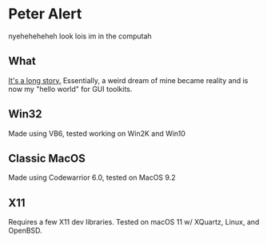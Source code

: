 # Peter Alert
nyeheheheheh look lois im in the computah
## What
[It's a long story.](https://twitter.com/foxgirl_IRL/status/1307092171682656259) Essentially, a weird dream of mine became reality and is now my "hello world" for GUI toolkits.

## Win32
Made using VB6, tested working on Win2K and Win10

## Classic MacOS
Made using Codewarrior 6.0, tested on MacOS 9.2

## X11
Requires a few X11 dev libraries. Tested on macOS 11 w/ XQuartz, Linux, and OpenBSD.
